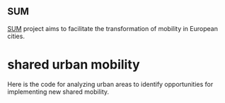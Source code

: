 ## SUM

[SUM](https://sum-project.eu/) project aims to facilitate the transformation of mobility in European cities.


# shared urban mobility
Here is the code for analyzing urban areas to identify opportunities for implementing new shared mobility.


